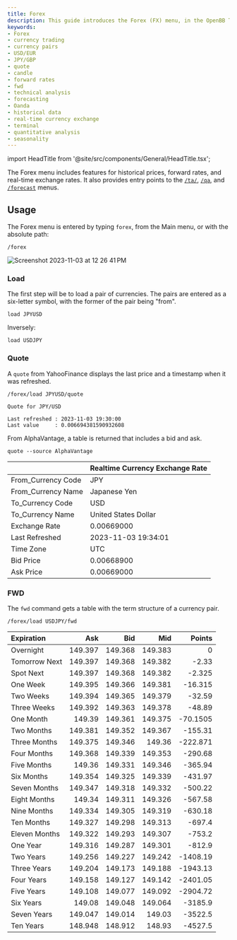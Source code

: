```yaml
---
title: Forex
description: This guide introduces the Forex (FX) menu, in the OpenBB Terminal, and provides examples for use.  Features in this menu include historical prices and forward rates.  It also provides entry points to the QA, TA, and Forecast menus.
keywords:
- Forex
- currency trading
- currency pairs
- USD/EUR
- JPY/GBP
- quote
- candle
- forward rates
- fwd
- technical analysis
- forecasting
- Oanda
- historical data
- real-time currency exchange
- terminal
- quantitative analysis
- seasonality
---
```


import HeadTitle from '@site/src/components/General/HeadTitle.tsx';

<HeadTitle title="Forex - Menus | OpenBB Terminal Docs" />

The Forex menu includes features for historical prices, forward rates, and real-time exchange rates.  It also provides entry points to the [`/ta/`](/terminal/menus/common/ta.md), [`/qa`](/terminal/menus/common/qa.md), and [`/forecast`](/terminal/menus/forecast.md) menus.


## Usage

The Forex menu is entered by typing `forex`, from the Main menu, or with the absolute path:

```console
/forex
```

![Screenshot 2023-11-03 at 12 26 41 PM](https://github.com/OpenBB-finance/OpenBB/assets/85772166/83356fc6-9966-4da3-9bed-64ae7e42ecd0)

### Load

The first step will be to load a pair of currencies.  The pairs are entered as a six-letter symbol, with the former of the pair being "from".

```console
load JPYUSD
```

Inversely:

```console
load USDJPY
```

### Quote

A `quote` from YahooFinance displays the last price and a timestamp when it was refreshed.

```console
/forex/load JPYUSD/quote
```

```console
Quote for JPY/USD

Last refreshed : 2023-11-03 19:30:00
Last value     : 0.006694381590932608
```

From AlphaVantage, a table is returned that includes a bid and ask.

```console
quote --source AlphaVantage
```

|                    | Realtime Currency Exchange Rate   |
|:-------------------|:----------------------------------|
| From_Currency Code | JPY                               |
| From_Currency Name | Japanese Yen                      |
| To_Currency Code   | USD                               |
| To_Currency Name   | United States Dollar              |
| Exchange Rate      | 0.00669000                        |
| Last Refreshed     | 2023-11-03 19:34:01               |
| Time Zone          | UTC                               |
| Bid Price          | 0.00668900                        |
| Ask Price          | 0.00669000                        |


### FWD

The `fwd` command gets a table with the term structure of a currency pair.

```console
/forex/load USDJPY/fwd
```

| Expiration    |     Ask |     Bid |     Mid |     Points |
|:--------------|--------:|--------:|--------:|-----------:|
| Overnight     | 149.397 | 149.368 | 149.383 |     0      |
| Tomorrow Next | 149.397 | 149.368 | 149.382 |    -2.33   |
| Spot Next     | 149.397 | 149.368 | 149.382 |    -2.325  |
| One Week      | 149.395 | 149.366 | 149.381 |   -16.315  |
| Two Weeks     | 149.394 | 149.365 | 149.379 |   -32.59   |
| Three Weeks   | 149.392 | 149.363 | 149.378 |   -48.89   |
| One Month     | 149.39  | 149.361 | 149.375 |   -70.1505 |
| Two Months    | 149.381 | 149.352 | 149.367 |  -155.31   |
| Three Months  | 149.375 | 149.346 | 149.36  |  -222.871  |
| Four Months   | 149.368 | 149.339 | 149.353 |  -290.68   |
| Five Months   | 149.36  | 149.331 | 149.346 |  -365.94   |
| Six Months    | 149.354 | 149.325 | 149.339 |  -431.97   |
| Seven Months  | 149.347 | 149.318 | 149.332 |  -500.22   |
| Eight Months  | 149.34  | 149.311 | 149.326 |  -567.58   |
| Nine Months   | 149.334 | 149.305 | 149.319 |  -630.18   |
| Ten Months    | 149.327 | 149.298 | 149.313 |  -697.4    |
| Eleven Months | 149.322 | 149.293 | 149.307 |  -753.2    |
| One Year      | 149.316 | 149.287 | 149.301 |  -812.9    |
| Two Years     | 149.256 | 149.227 | 149.242 | -1408.19   |
| Three Years   | 149.204 | 149.173 | 149.188 | -1943.13   |
| Four Years    | 149.158 | 149.127 | 149.142 | -2401.05   |
| Five Years    | 149.108 | 149.077 | 149.092 | -2904.72   |
| Six Years     | 149.08  | 149.048 | 149.064 | -3185.9    |
| Seven Years   | 149.047 | 149.014 | 149.03  | -3522.5    |
| Ten Years     | 148.948 | 148.912 | 148.93  | -4527.5    |
